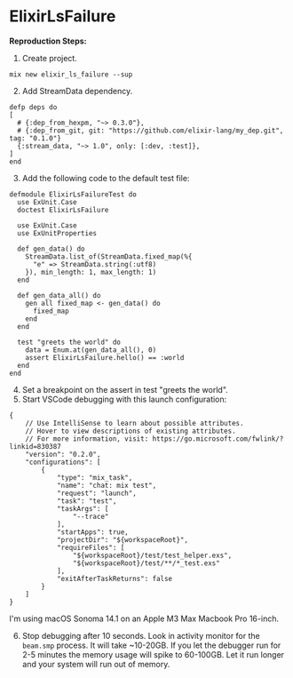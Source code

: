 # ElixirLsFailure

**Reproduction Steps:**

1. Create project.

```
mix new elixir_ls_failure --sup
```

2. Add StreamData dependency.

```
defp deps do
[
  # {:dep_from_hexpm, "~> 0.3.0"},
  # {:dep_from_git, git: "https://github.com/elixir-lang/my_dep.git", tag: "0.1.0"}
  {:stream_data, "~> 1.0", only: [:dev, :test]},
]
end
```

3. Add the following code to the default test file:

```
defmodule ElixirLsFailureTest do
  use ExUnit.Case
  doctest ElixirLsFailure

  use ExUnit.Case
  use ExUnitProperties

  def gen_data() do
    StreamData.list_of(StreamData.fixed_map(%{
      "e" => StreamData.string(:utf8)
    }), min_length: 1, max_length: 1)
  end

  def gen_data_all() do
    gen all fixed_map <- gen_data() do
      fixed_map
    end
  end

  test "greets the world" do
    data = Enum.at(gen_data_all(), 0)
    assert ElixirLsFailure.hello() == :world
  end
end
```

4. Set a breakpoint on the assert in test "greets the world".
5. Start VSCode debugging with this launch configuration:

```
{
    // Use IntelliSense to learn about possible attributes.
    // Hover to view descriptions of existing attributes.
    // For more information, visit: https://go.microsoft.com/fwlink/?linkid=830387
    "version": "0.2.0",
    "configurations": [
        {
            "type": "mix_task",
            "name": "chat: mix test",
            "request": "launch",
            "task": "test",
            "taskArgs": [
                "--trace"
            ],
            "startApps": true,
            "projectDir": "${workspaceRoot}",
            "requireFiles": [
                "${workspaceRoot}/test/test_helper.exs",
                "${workspaceRoot}/test/**/*_test.exs"
            ],
            "exitAfterTaskReturns": false
        }
    ]
}
```

I'm using macOS Sonoma 14.1 on an Apple M3 Max Macbook Pro 16-inch.

6. Stop debugging after 10 seconds. Look in activity monitor for the `beam.smp` process. It will take ~10-20GB. If you let the debugger run for 2-5 minutes the memory usage will spike to 60-100GB. Let it run longer and your system will run out of memory.
